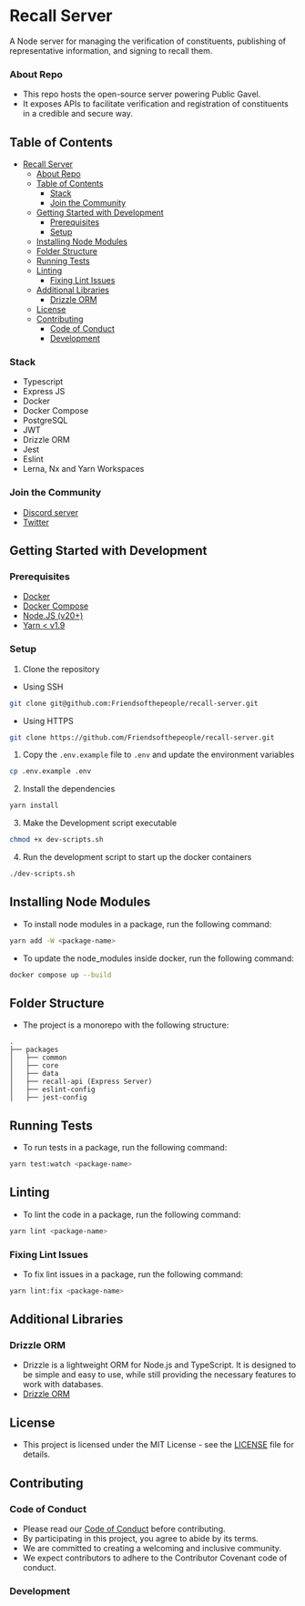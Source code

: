 # Recall Server
A Node server for managing the verification of constituents, publishing of representative information, and signing to recall them.

### About Repo
- This repo hosts the open-source server powering Public Gavel.
- It exposes APIs to facilitate verification and registration of constituents in a credible and secure way.

## Table of Contents
- [Recall Server](#recall-server)
    - [About Repo](#about-repo)
  - [Table of Contents](#table-of-contents)
    - [Stack](#stack)
    - [Join the Community](#join-the-community)
  - [Getting Started with Development](#getting-started-with-development)
    - [Prerequisites](#prerequisites)
    - [Setup](#setup)
  - [Installing Node Modules](#installing-node-modules)
  - [Folder Structure](#folder-structure)
  - [Running Tests](#running-tests)
  - [Linting](#linting)
    - [Fixing Lint Issues](#fixing-lint-issues)
  - [Additional Libraries](#additional-libraries)
    - [Drizzle ORM](#drizzle-orm)
  - [License](#license)
  - [Contributing](#contributing)
    - [Code of Conduct](#code-of-conduct)
    - [Development](#development)

### Stack
- Typescript
- Express JS
- Docker
- Docker Compose
- PostgreSQL
- JWT
- Drizzle ORM
- Jest
- Eslint
- Lerna, Nx and Yarn Workspaces


### Join the Community
- [Discord server](https://discord.gg/v6TYzfuZc8)
- [Twitter]()



## Getting Started with Development

### Prerequisites
- [Docker](https://docs.docker.com/desktop/)
- [Docker Compose](https://docs.docker.com/compose/install/)
- [Node.JS (v20+)](https://nodejs.org/en/download/)
- [Yarn < v1.9](https://yarnpkg.com/getting-started/install)

### Setup
1. Clone the repository
- Using SSH
```bash
git clone git@github.com:Friendsofthepeople/recall-server.git
```
- Using HTTPS
```bash
git clone https://github.com/Friendsofthepeople/recall-server.git
```

1. Copy the `.env.example` file to `.env` and update the environment variables
```bash
cp .env.example .env
```

2. Install the dependencies
```bash
yarn install
```

3. Make the Development script executable
```bash
chmod +x dev-scripts.sh
```

4. Run the development script to start up the docker containers
```bash
./dev-scripts.sh
```

## Installing Node Modules
- To install node modules in a package, run the following command:
```bash
yarn add -W <package-name>
```
- To update the node_modules inside docker, run the following command:
```bash
docker compose up --build
```

## Folder Structure
- The project is a monorepo with the following structure:
```
.
├── packages
│   ├── common
│   ├── core
│   ├── data
│   ├── recall-api (Express Server)
│   ├── eslint-config
│   ├── jest-config
```

## Running Tests
- To run tests in a package, run the following command:
```bash
yarn test:watch <package-name>
```

## Linting
- To lint the code in a package, run the following command:
```bash
yarn lint <package-name>
```

### Fixing Lint Issues
- To fix lint issues in a package, run the following command:
```bash
yarn lint:fix <package-name>
```

## Additional Libraries

### Drizzle ORM
- Drizzle is a lightweight ORM for Node.js and TypeScript. It is designed to be simple and easy to use, while still providing the necessary features to work with databases.
- [Drizzle ORM](https://orm.drizzle.team/)


## License
- This project is licensed under the MIT License - see the [LICENSE](LICENSE) file for details.

## Contributing

### Code of Conduct
- Please read our [Code of Conduct](CODE_OF_CONDUCT.md) before contributing.
- By participating in this project, you agree to abide by its terms.
- We are committed to creating a welcoming and inclusive community.
- We expect contributors to adhere to the Contributor Covenant code of conduct.

### Development

